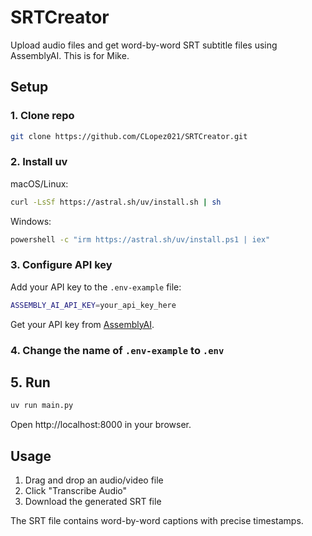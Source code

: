 # SRTCreator

Upload audio files and get word-by-word SRT subtitle files using AssemblyAI. This is for Mike.

## Setup

### 1. Clone repo

```bash
git clone https://github.com/CLopez021/SRTCreator.git
```

### 2. Install uv

macOS/Linux:
```bash
curl -LsSf https://astral.sh/uv/install.sh | sh
```

Windows:
```bash
powershell -c "irm https://astral.sh/uv/install.ps1 | iex"
```

### 3. Configure API key

Add your API key to the `.env-example` file:
```bash
ASSEMBLY_AI_API_KEY=your_api_key_here
```
Get your API key from [AssemblyAI](https://www.assemblyai.com/).

### 4. Change the name of `.env-example` to `.env`

## 5. Run

```bash
uv run main.py
```

Open http://localhost:8000 in your browser.

## Usage

1. Drag and drop an audio/video file
2. Click "Transcribe Audio"
3. Download the generated SRT file

The SRT file contains word-by-word captions with precise timestamps.

